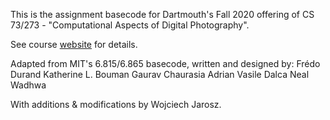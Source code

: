 This is the assignment basecode for Dartmouth's Fall 2020 offering of CS 73/273 - "Computational Aspects of Digital Photography".
 
See course [website](https://canvas.dartmouth.edu/courses/43075) for details.

Adapted from MIT's 6.815/6.865 basecode, written and designed by:
Frédo Durand
Katherine L. Bouman
Gaurav Chaurasia
Adrian Vasile Dalca
Neal Wadhwa

With additions & modifications by Wojciech Jarosz.